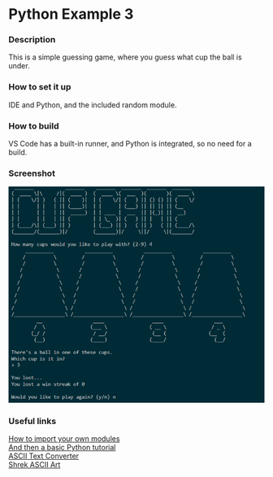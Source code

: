 # Python Example 3

### Description
This is a simple guessing game, where you guess what cup the ball is under.

### How to set it up
IDE and Python, and the included random module.

### How to build
VS Code has a built-in runner, and Python is integrated, so no need for a build.

### Screenshot
![screenshot of program working](https://github.com/adamsricks/Python-Example-3/blob/master/program_screenshot.png)

### Useful links
[How to import your own modules](https://www.programiz.com/python-programming/modules)  
[And then a basic Python tutorial](https://www.w3schools.com/python/)  
[ASCII Text Converter](https://patorjk.com/software/taag/#p=display&f=Graffiti&t=Type%20Something%20)  
[Shrek ASCII Art](https://www.twitchquotes.com/copypastas/2781)